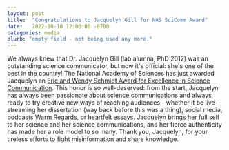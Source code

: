 ```yaml
---
layout: post
title:  "Congratulations to Jacquelyn Gill for NAS SciComm Award"
date:   2022-10-10 12:00:00 -0700
categories: media
blurb: "empty field - not being used any more."
---
```


We always knew that Dr. Jacquelyn Gill (lab alumna, PhD 2012) was an outstanding science communicator, but now it's official: she's one of the best in the country!  The National Academy of Sciences has just awarded Jacquelyn an [Eric and Wendy Schmidt Award for Excellence in Science Communication](https://www.nationalacademies.org/awards/excellence-in-communication/winners/jacquelyn-gill).  This honor is so well-deserved: from the start, Jacquelyn has always been passionate about science communications and always ready to try creative new ways of reaching audiences - whether it be live-streaming her dissertation (way back before this was a thing), social media, podcasts [Warm Regards](https://warmregardspodcast.com/), or [heartfelt essays](https://www.thesunmagazine.org/issues/561/grief-almanac-for-an-apocalypse).  Jacquelyn brings her full self to her science and her science communications, and her fierce authenticity has made her a role model to so many.  Thank you, Jacquelyn, for your tireless efforts to fight misinformation and share knowledge.
